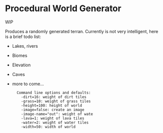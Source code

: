 Procedural World Generator
==========================

WIP

Produces a randomly generated terran. Currently is not very intelligent, here is a brief todo list:

- Lakes, rivers
- Biomes
- Elevation
- Caves
- more to come...

        Command line options and defaults:
          -dirt=16: weight of dirt tiles
          -grass=10: weight of grass tiles
          -height=100: height of world
          -image=false: create an image
          -image-name="out": weight of wate
          -lava=1: weight of lava tiles
          -water=2: weight of water tiles
          -width=50: width of world

